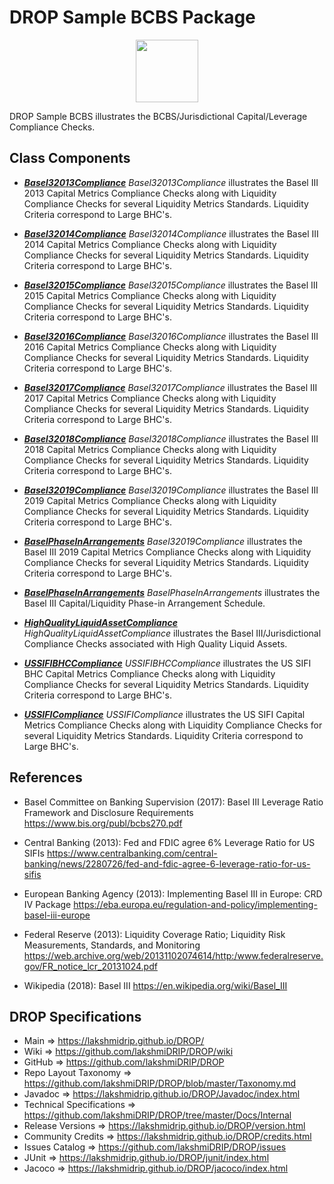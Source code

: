 # DROP Sample BCBS Package

<p align="center"><img src="https://github.com/lakshmiDRIP/DROP/blob/master/DRIP_Logo.gif?raw=true" width="100"></p>

DROP Sample BCBS illustrates the BCBS/Jurisdictional Capital/Leverage Compliance Checks.


## Class Components

 * [***Basel32013Compliance***](https://github.com/lakshmiDRIP/DROP/tree/master/src/main/java/org/drip/sample/bcbs/Basel32013Compliance.java)
 <i>Basel32013Compliance</i> illustrates the Basel III 2013 Capital Metrics Compliance Checks along with Liquidity Compliance Checks for several Liquidity Metrics Standards. Liquidity Criteria correspond to Large BHC's.

 * [***Basel32014Compliance***](https://github.com/lakshmiDRIP/DROP/tree/master/src/main/java/org/drip/sample/bcbs/Basel32014Compliance.java)
 <i>Basel32014Compliance</i> illustrates the Basel III 2014 Capital Metrics Compliance Checks along with Liquidity Compliance Checks for several Liquidity Metrics Standards. Liquidity Criteria correspond to Large BHC's.

 * [***Basel32015Compliance***](https://github.com/lakshmiDRIP/DROP/tree/master/src/main/java/org/drip/sample/bcbs/Basel32015Compliance.java)
 <i>Basel32015Compliance</i> illustrates the Basel III 2015 Capital Metrics Compliance Checks along with Liquidity Compliance Checks for several Liquidity Metrics Standards. Liquidity Criteria correspond to Large BHC's.

 * [***Basel32016Compliance***](https://github.com/lakshmiDRIP/DROP/tree/master/src/main/java/org/drip/sample/bcbs/Basel32016Compliance.java)
 <i>Basel32016Compliance</i> illustrates the Basel III 2016 Capital Metrics Compliance Checks along with Liquidity Compliance Checks for several Liquidity Metrics Standards. Liquidity Criteria correspond to Large BHC's.

 * [***Basel32017Compliance***](https://github.com/lakshmiDRIP/DROP/tree/master/src/main/java/org/drip/sample/bcbs/Basel32017Compliance.java)
 <i>Basel32017Compliance</i> illustrates the Basel III 2017 Capital Metrics Compliance Checks along with Liquidity Compliance Checks for several Liquidity Metrics Standards. Liquidity Criteria correspond to Large BHC's.

 * [***Basel32018Compliance***](https://github.com/lakshmiDRIP/DROP/tree/master/src/main/java/org/drip/sample/bcbs/Basel32018Compliance.java)
 <i>Basel32018Compliance</i> illustrates the Basel III 2018 Capital Metrics Compliance Checks along with Liquidity Compliance Checks for several Liquidity Metrics Standards. Liquidity Criteria correspond to Large BHC's.

 * [***Basel32019Compliance***](https://github.com/lakshmiDRIP/DROP/tree/master/src/main/java/org/drip/sample/bcbs/Basel32019Compliance.java)
 <i>Basel32019Compliance</i> illustrates the Basel III 2019 Capital Metrics Compliance Checks along with Liquidity Compliance Checks for several Liquidity Metrics Standards. Liquidity Criteria correspond to Large BHC's.

 * [***BaselPhaseInArrangements***](https://github.com/lakshmiDRIP/DROP/tree/master/src/main/java/org/drip/sample/bcbs/BaselPhaseInArrangements.java)
 <i>Basel32019Compliance</i> illustrates the Basel III 2019 Capital Metrics Compliance Checks along with Liquidity Compliance Checks for several Liquidity Metrics Standards. Liquidity Criteria correspond to Large BHC's.

 * [***BaselPhaseInArrangements***](https://github.com/lakshmiDRIP/DROP/tree/master/src/main/java/org/drip/sample/bcbs/BaselPhaseInArrangements.java)
 <i>BaselPhaseInArrangements</i> illustrates the Basel III Capital/Liquidity Phase-in Arrangement Schedule.

 * [***HighQualityLiquidAssetCompliance***](https://github.com/lakshmiDRIP/DROP/tree/master/src/main/java/org/drip/sample/bcbs/HighQualityLiquidAssetCompliance.java)
 <i>HighQualityLiquidAssetCompliance</i> illustrates the Basel III/Jurisdictional Compliance Checks associated with High Quality Liquid Assets.

 * [***USSIFIBHCCompliance***](https://github.com/lakshmiDRIP/DROP/tree/master/src/main/java/org/drip/sample/bcbs/USSIFIBHCCompliance.java)
 <i>USSIFIBHCCompliance</i> illustrates the US SIFI BHC Capital Metrics Compliance Checks along with Liquidity Compliance Checks for several Liquidity Metrics Standards. Liquidity Criteria correspond to Large BHC's.

 * [***USSIFICompliance***](https://github.com/lakshmiDRIP/DROP/tree/master/src/main/java/org/drip/sample/bcbs/USSIFICompliance.java)
 <i>USSIFICompliance</i> illustrates the US SIFI Capital Metrics Compliance Checks along with Liquidity Compliance Checks for several Liquidity Metrics Standards. Liquidity Criteria correspond to Large BHC's.


## References

 * Basel Committee on Banking Supervision (2017): Basel III Leverage Ratio Framework and Disclosure Requirements https://www.bis.org/publ/bcbs270.pdf

 * Central Banking (2013): Fed and FDIC agree 6% Leverage Ratio for US SIFIs https://www.centralbanking.com/central-banking/news/2280726/fed-and-fdic-agree-6-leverage-ratio-for-us-sifis

 * European Banking Agency (2013): Implementing Basel III in Europe: CRD IV Package https://eba.europa.eu/regulation-and-policy/implementing-basel-iii-europe

 * Federal Reserve (2013): Liquidity Coverage Ratio; Liquidity Risk Measurements, Standards, and Monitoring https://web.archive.org/web/20131102074614/http:/www.federalreserve.gov/FR_notice_lcr_20131024.pdf

 * Wikipedia (2018): Basel III https://en.wikipedia.org/wiki/Basel_III


## DROP Specifications

 * Main                     => https://lakshmidrip.github.io/DROP/
 * Wiki                     => https://github.com/lakshmiDRIP/DROP/wiki
 * GitHub                   => https://github.com/lakshmiDRIP/DROP
 * Repo Layout Taxonomy     => https://github.com/lakshmiDRIP/DROP/blob/master/Taxonomy.md
 * Javadoc                  => https://lakshmidrip.github.io/DROP/Javadoc/index.html
 * Technical Specifications => https://github.com/lakshmiDRIP/DROP/tree/master/Docs/Internal
 * Release Versions         => https://lakshmidrip.github.io/DROP/version.html
 * Community Credits        => https://lakshmidrip.github.io/DROP/credits.html
 * Issues Catalog           => https://github.com/lakshmiDRIP/DROP/issues
 * JUnit                    => https://lakshmidrip.github.io/DROP/junit/index.html
 * Jacoco                   => https://lakshmidrip.github.io/DROP/jacoco/index.html
